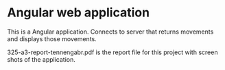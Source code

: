 # Angular web application

This is a Angular application. Connects to server that returns movements and displays those movements.

325-a3-report-tennengabr.pdf is the report file for this project with screen shots of the application. 
